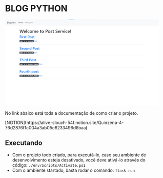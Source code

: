 # BLOG PYTHON
![home](/static/screenshots/home.png)

  <p>
    No link abaixo está toda a documentação de como criar o projeto.<br/>
  </p>
  [NOTION](https://alive-slouch-54f.notion.site/Quinzena-4-76d2876f1c004a3ab05c8233496d8baa)

## Executando
  - Com o projeto todo criado, para executá-lo, caso seu ambiente de desenvolvimento esteja desativado, você deve ativá-lo através do código:
    ``` ./env/Scripts/Activate.ps1 ```
  - Com o ambiente startado, basta rodar o comando:
    ``` flask run ```
